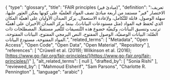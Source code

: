 {
    "type": "glossary",
    "title": "FAIR principles (مبادئ فير)",
    "definition": "تعريف: الاختصار \"فير\" مستمد من أربعة مبادئ تصف المواد العلميَّة على كونها يمكن العثور عليها، سهلة الوصول، قابلة للتَّكامل، ولإعادة الاستعمال.  يركز المبدآن الأوليان على أهميَّة المكان الذي تٌحفظ فيه المواد (مثل مستودعات البيانات)، بينما يركز المبدآن الأخيران على أهميَّة ترتيب وتنسيق البيانات، وكيفيَّة خضوع هذه التَّنسيقات للتَّغير مستقبلًا.  المصطلحات ذات الصِّلة: البيانات الوصفيَّة، الوصول المفتوح، النص البرمجي المفتوح، البيانات المفتوحة، المواد المفتوحة، مستودع البيانات.",
    "related_terms": [
        "Metadata",
        "Open Access",
        "Open Code",
        "Open Data",
        "Open Material",
        "Repository"
    ],
    "references": [
        "Crüwell et al. (2019); Wilkinson et al. (2016); [https://www.go-fair.org/fair-principles/](https://www.go-fair.org/fair-principles/)"
    ],
    "alt_related_terms": [
        null
    ],
    "drafted_by": [
        "Sonia Rishi"
    ],
    "reviewed_by": [
        "Mahmoud Elsherif",
        "Sam Parsons",
        "Charlotte R. Pennington"
    ],
    "language": "arabic"
}
